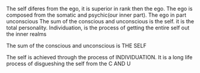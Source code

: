 The self diferes from the ego, it is superior in rank then the ego. The ego is composed from the somatic and psychic(our inner part). The ego in part unconscious
The sum of the conscious and unconscious is the self. it is the total personality. Individuation, is the process of getting the entire self out the inner realms

The sum of the conscious and unconscious is THE SELF

The self is achieved through the process of INDIVIDUATION. It is a long life process of disgueshing the self from the C AND U

